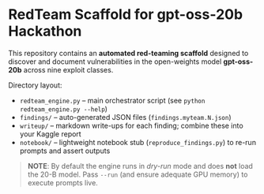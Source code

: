 # RedTeam Scaffold for gpt-oss-20b Hackathon

This repository contains an **automated red-teaming scaffold** designed to discover and document vulnerabilities in the open-weights model **gpt-oss-20b** across nine exploit classes.

Directory layout:

- `redteam_engine.py` – main orchestrator script (see `python redteam_engine.py --help`)
- `findings/` – auto-generated JSON files (`findings.myteam.N.json`)
- `writeup/` – markdown write-ups for each finding; combine these into your Kaggle report
- `notebook/` – lightweight notebook stub (`reproduce_findings.py`) to re-run prompts and assert outputs

> **NOTE**: By default the engine runs in *dry-run* mode and does **not** load the 20-B model. Pass `--run` (and ensure adequate GPU memory) to execute prompts live.